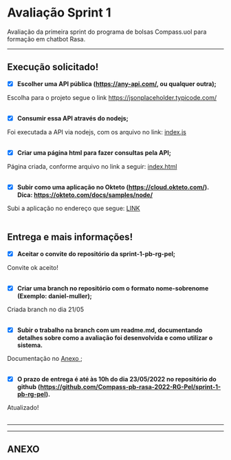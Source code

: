 # Avaliação Sprint 1 
Avaliação da primeira sprint do programa de bolsas Compass.uol para formação em chatbot Rasa.

---

## Execução solicitado!
- [x] __Escolher uma API pública (https://any-api.com/, ou qualquer outra);__

Escolha para o projeto segue o link https://jsonplaceholder.typicode.com/
<br><br>

- [x] __Consumir essa API através do nodejs;__

Foi executada a API via nodejs, com os arquivo no link: [index.js](index.js)
<br><br>

- [x] __Criar uma página html para fazer consultas pela API;__

Página criada, conforme arquivo no link a seguir: [index.html](index.html)
<br><br>

- [x] __Subir como uma aplicação no Okteto (https://cloud.okteto.com/). Dica: https://okteto.com/docs/samples/node/__

Subi a aplicação no endereço que segue: [LINK](https://rodrigovaladao-rodrigovaladao01.cloud.okteto.net/)
<br><br>

## Entrega e mais informações!
- [x] __Aceitar o convite do repositório da sprint-1-pb-rg-pel;__

Convite ok aceito!
<br><br>

- [x] __Criar uma branch no repositório com o formato nome-sobrenome (Exemplo: daniel-muller);__

Criada branch no dia 21/05
<br><br>

- [x] __Subir o trabalho na branch com um readme.md, documentando detalhes sobre como a avaliação foi desenvolvida e como utilizar o sistema.__

Documentação no <a href='#anexo'> Anexo </a>;
<br><br>

- [x] __O prazo de entrega é até às 10h do dia 23/05/2022 no repositório do github (https://github.com/Compass-pb-rasa-2022-RG-Pel/sprint-1-pb-rg-pel).__

Atualizado!
<br><br>

---
---

## ANEXO

